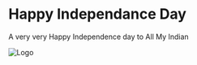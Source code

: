 
# Happy Independance Day

A very very Happy Independence day to All My Indian 


 ![Logo](https://progotirbangla.com/wp-content/uploads/2020/08/Independent-Day_2020_Homepage_banner-2a.gif)




